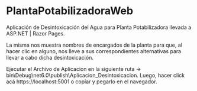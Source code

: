 # PlantaPotabilizadoraWeb

Aplicación de Desintoxicación del Agua para Planta Potabilizadora llevada a ASP.NET | Razor Pages.

La misma nos muestra nombres de encargados de la planta para que, al hacer clic en alguno, nos lleve a sus correspondientes alternativas para llevar a cabo dicha desintoxicación.

Ejecutar el Archivo de Aplicacion en la siguiente ruta -> bin\Debug\net6.0\publish\Aplicacion_Desintoxicacion.
Luego, hacer click acá https://localhost:5001 o copiar y pegarlo en el navegador.
